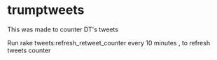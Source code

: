 # trumptweets
This was made to counter DT's tweets


Run rake tweets:refresh_retweet_counter every 10 minutes , to refresh tweets counter
